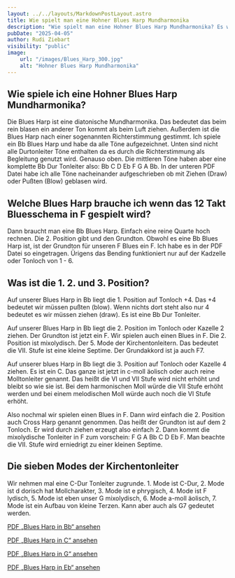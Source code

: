 ```yaml
---
layout: ../../layouts/MarkdownPostLayout.astro
title: Wie spielt man eine Hohner Blues Harp Mundharmonika
description: "Wie spielt man eine Hohner Blues Harp Mundharmonika? Es werden die 3 Positionen auf der Blues Harp erklärt. Welche Blues Harp muß ich bei einem Blues in F nehmen? Ebenso wird die Blues Tonleiter in F genau gezeigt und wo man sie spielen muss."
pubDate: "2025-04-05"
author: Rudi Ziebart
visibility: "public"
image:
    url: "/images/Blues_Harp_300.jpg"
    alt: "Hohner Blues Harp Mundharmonika"
---
```

## Wie spiele ich eine Hohner Blues Harp Mundharmonika?
<p>
Die Blues Harp ist eine diatonische Mundharmonika. Das bedeutet das beim rein blasen ein anderer Ton kommt als beim Luft ziehen. Außerdem ist die Blues Harp nach einer sogenannten Richterstimmung gestimmt. Ich spiele ein Bb Blues Harp und habe da alle Töne aufgezeichnet. Unten sind nicht alle Durtonleiter Töne enthalten da es durch die Richterstimmung als Begleitung genutzt wird. Genauso oben. Die mittleren Töne haben aber eine komplette Bb Dur Tonleiter also: Bb C D Eb F G A Bb. In der unteren PDF Datei habe ich alle Töne nacheinander aufgeschrieben ob mit Ziehen (Draw) oder Pußten (Blow) geblasen wird.
</p>

## Welche Blues Harp brauche ich wenn das 12 Takt Bluesschema in F gespielt wird?
<p>
Dann braucht man eine Bb Blues Harp. Einfach eine reine Quarte hoch rechnen. Die 2. Position gibt und den Grundton. Obwohl es eine Bb Blues Harp ist, ist der Grundton für unseren F Blues ein F. Ich habe es in der PDF Datei so eingetragen. Ürigens das Bending funktioniert nur auf der Kadzelle oder Tonloch von 1 - 6.
</p>

## Was ist die 1. 2. und 3. Position?
<p>
Auf unserer Blues Harp in Bb liegt die 1. Position auf Tonloch +4. Das +4 bedeutet wir müssen pußten (blow). Wenn nichts dort steht also nur 4 bedeutet es wir müssen ziehen (draw). Es ist eine Bb Dur Tonleiter.
</p>
<p>
Auf unserer Blues Harp in Bb liegt die 2. Position im Tonloch oder Kazelle 2 ziehen. Der Grundton ist jetzt ein F. Wir spielen auch einen Blues in F. Die 2. Position ist mixolydisch. Der 5. Mode der Kirchentonleitern. Das bedeutet die VII. Stufe ist eine kleine Septime. Der Grundakkord ist ja auch F7.
</p>
<p>
Auf unserer blues Harp in Bb liegt die 3. Position auf Tonloch oder Kazelle 4 ziehen. Es ist ein C. Das ganze ist jetzt in c-moll äolisch oder auch reine Molltonleiter genannt. Das heißt die VI und VII Stufe wird nicht erhöht und bleibt so wie sie ist. Bei dem harmonischen Moll würde die VII Stufe erhöht werden und bei einem melodischen Moll würde auch noch die VI Stufe erhöht.
</p>
<p>
Also nochmal wir spielen einen Blues in F. Dann wird einfach die 2. Position auch Cross Harp genannt genommen. Das heißt der Grundton ist auf dem 2 Tonloch. Er wird durch ziehen erzeugt also einfach 2. Dann kommt die mixolydische Tonleiter in F zum vorschein: F G A Bb C D Eb F. Man beachte die VII. Stufe wird erniedrigt zu einer kleinen Septime.
</p>

## Die sieben Modes der Kirchentonleiter
<p>
Wir nehmen mal eine C-Dur Tonleiter zugrunde. 1. Mode ist C-Dur, 2. Mode ist d dorisch hat Mollcharakter, 3. Mode ist e phrygisch, 4. Mode ist F lydisch, 5. Mode ist eben unser G mixolydisch, 6. Mode a-moll äolisch, 7. Mode ist ein Aufbau von kleine Terzen. Kann aber auch als G7 gedeutet werden.
</p>

<p>
  <a href="../../bilder/Blues%20Harp%20in%20Bb.pdf" target="_blank" rel="noopener" class="pdf-button">
    PDF „Blues Harp in Bb“ ansehen
  </a>
</p>

<p>
  <a href="../../bilder/Blues%20Harp%20in%20C.pdf" target="_blank" rel="noopener" class="pdf-button">
    PDF „Blues Harp in C“ ansehen
  </a>
</p>

<p>
  <a href="../../bilder/Blues%20Harp%20in%20G.pdf" target="_blank" rel="noopener" class="pdf-button">
    PDF „Blues Harp in G“ ansehen
  </a>
</p>

<p>
  <a href="../../bilder/Blues%20Harp%20in%20Eb.pdf" target="_blank" rel="noopener" class="pdf-button">
    PDF „Blues Harp in Eb“ ansehen
  </a>
</p>